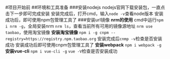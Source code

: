 #项目开始前
##环境和工具准备
###安装nodejs
nodejs官网下载安装包，一直点击下一步即可完成安装
安装完成后，打开cmd，输入`node -v`查看node版本
安装成功后，即可使用npm包管理工具了
###安装url镜像
**nrm的使用**
cmd中运行`npm i nrm -g`，全局安装nrm
`nrm ls`，查看当前所有可用的镜像源地址
`nrm use taobao`，使用淘宝镜像
**安装淘宝镜像**
`npm i -g cnpm --registry=https://registry.npm.taobao.org`
安装完成后`cnmp -v`检查是否安装成功
安装成功后即可使用cnpm包管理工具了
**安装webpack**
`npm i webpack -g`
**安装vue-cli**
`npm i vue-cli -g`
`vue -V`检查是否安装成功
